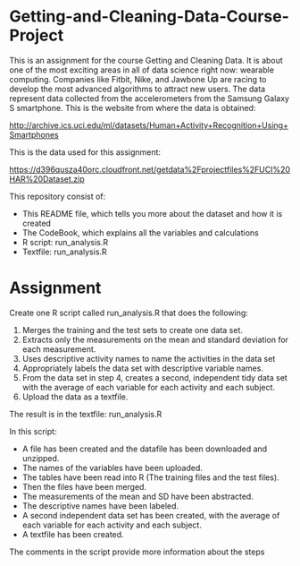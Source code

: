 # Getting-and-Cleaning-Data-Course-Project

This is an assignment for the course Getting and Cleaning Data. It is about one of the most exciting areas in all of data science right now: wearable computing. Companies like Fitbit, Nike, and Jawbone Up are racing to develop the most advanced algorithms to attract new users. The data represent data collected from the accelerometers from the Samsung Galaxy S smartphone. This is the website from where the data is obtained: 

http://archive.ics.uci.edu/ml/datasets/Human+Activity+Recognition+Using+Smartphones 

This is the data used for this assignment:

https://d396qusza40orc.cloudfront.net/getdata%2Fprojectfiles%2FUCI%20HAR%20Dataset.zip

This repository consist of:

- This README file, which tells you more about the dataset and how it is created
- The CodeBook, which explains all the variables and calculations
- R script: run_analysis.R
- Textfile: run_analysis.R

# Assignment

Create one R script called run_analysis.R that does the following:

1. Merges the training and the test sets to create one data set.
2. Extracts only the measurements on the mean and standard deviation for each measurement. 
3. Uses descriptive activity names to name the activities in the data set
4. Appropriately labels the data set with descriptive variable names. 
5. From the data set in step 4, creates a second, independent tidy data set with the average of each variable for each activity and each subject.
6. Upload the data as a textfile. 

The result is in the textfile: run_analysis.R 

In this script:

- A file has been created and the datafile has been downloaded and unzipped.
- The names of the variables have been uploaded.
- The tables have been read into R (The training files and the test files).
- Then the files have been merged.
- The measurements of the mean and SD have been abstracted.
- The descriptive names have been labeled. 
- A second independent data set has been created, with the average of each variable for each activity and each subject.
- A textfile has been created. 

The comments in the script provide more information about the steps 

